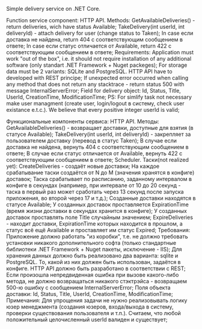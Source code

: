 ﻿Simple delivery service on .NET Core.

Function service component: 
HTTP API. 
Methods:
GetAvailableDeliveries() - return deliveries, wich have status Available;
TakeDelivery(int userId, int deliveryId) - attach delivery for user (change status to Taken);
In case если доставка не найдена, return 404 с соответствующим сообщением в ответе;
In case если статус отличается от Available, return 422 с соответствующим сообщением в ответе;
Requirements:
Application must work "out of the box", i.e. it should not require installation of any additional software (only standart .NET Framework + Nuget packeges);
For storage data must be 2 variants: SQLite and PostgreSQL.
HTTP API have to developed with REST principe;
If unexpected error occurred when calling any method that does not return any stacktrace - return status 500 with message InternalServerError;
Field for delivery object: Id, Status, Title, UserId, CreationTime, ModificationTime;
PS:
For simlify task not necessary make user managment (create user, login/logout в систему, check user existance e.t.c.). 
We believe that every positive integer userId is valid;

Функциональные компоненты сервиса: 
HTTP API. Методы:
GetAvailableDeliveries() - возвращает доставки, доступные для взятия (в статусе Available);
TakeDelivery(int userId, int deliveryId) - закрепляет за пользователем доставку (перевод в статус Taken);
В случае если доставка не найдена, вернуть 404 с соответствующим сообщением в ответе;
В случае если статус отличается от Available, вернуть 422 с соответствующим сообщением в ответе;
Scheduler. Таски(not realized yet):
CreateDeliveries - создаёт новые доставки;
На каждое срабатывание таски создаётся от N до M (значения хранятся в конфиге) доставок;
Таска срабатывает по расписанию, заданному интервалом в конфиге в секундах 
(например, при интервале от 10 до 20 секунд - таска в первый раз может сработать через 13 секунд после запуска приложения, во второй через 17 и т.д.);
Созданные доставки находятся в статусе Available;
У созданных доставок проставляется ExpirationTime (время жизни доставки в секундах хранится в конфиге);
У созданных доставок проставлять поле Title случайным значением;
ExpireDeliveries - находит доставки, ExpirationTime которых находится в прошлом, а статус всё ещё Available и проставляет им статус Expired;
Требования:
Приложение должно работать "из коробки", т.е. не должно требовать установки никакого дополнительного софта (только стандартные библиотеки .NET Framework + Nuget пакеты, исключение - IIS);
Для хранения данных должно быть реализовано два варианта: sqlite и PostgreSQL. То, какой из них должен быть использован, задаётся в конфиге.
HTTP API должно быть разработано в соответствии с REST;
Если произошла непредвиденная ошибка при вызове какого-либо метода, не должно возвращаться никакого стэктрэйса - возвращаем 500-ю ошибку с сообщением InternalServerError;
Поля объекта доставки: Id, Status, Title, UserId, CreationTime, ModificationTime;
Примечания:
Для упрощения задачи не нужно реализовывать логику юзер менеджмента (создания юзеров, входа/выхода в систему, проверки существования пользователя и т.п.). 
Считаем, что любой положительный целочисленный userId валиден и существует;